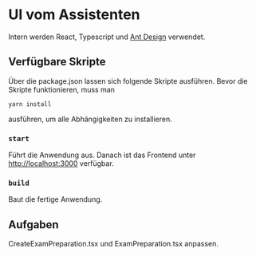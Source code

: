 # UI vom Assistenten

Intern werden React, Typescript und [Ant Design](https://ant.design/docs/react/introduce) verwendet.

## Verfügbare Skripte

Über die package.json lassen sich folgende Skripte ausführen.
Bevor die Skripte funktionieren, muss man 

`yarn install`

ausführen, um alle Abhängigkeiten zu installieren.

### `start`

Führt die Anwendung aus.
Danach ist das Frontend unter [http://localhost:3000](http://localhost:3000) verfügbar.

### `build`

Baut die fertige Anwendung.

## Aufgaben

CreateExamPreparation.tsx und ExamPreparation.tsx anpassen.
